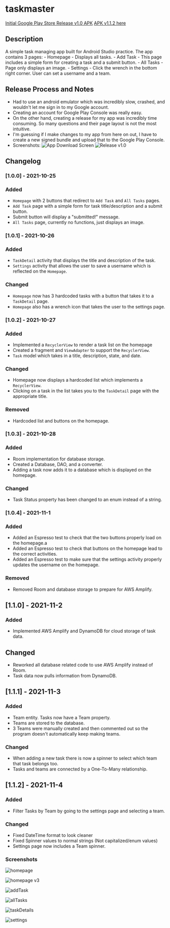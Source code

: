 # taskmaster
[Initial Google Play Store Release v1.0 APK](./app/release/app-release.aab)
[APK v1.1.2 here](./app-debug.apk)

## Description
A simple task managing app built for Android Studio practice. The app contains 3 pages:
    - Homepage - Displays all tasks.
    - Add Task - This page includes a simple form for creating a task and a submit button.
    - All Tasks - Page only displays an image.
    - Settings - Click the wrench in the bottom right corner. User can set a username and a team.

## Release Process and Notes
- Had to use an android emulator which was incredibly slow, crashed, and wouldn't let me sign in to my Google account.
- Creating an account for Google Play Console was really easy.
- On the other hand, creating a release for my app was incredibly time consuming. So many questions and their page layout is not the most intuitive.
- I'm guessing if I make changes to my app from here on out, I have to create a new signed bundle and upload that to the Google Play Console.
- Screenshots:
![App Download Screen](screenshots/Download.png)
![Release v1.0](screenshots/Release1.0.png)

## Changelog

### [1.0.0] - 2021-10-25
### Added
- `Homepage` with 2 buttons that redirect to `Add Task` and `All Tasks` pages.
- `Add Task` page with a simple form for task title/description and a submit button.
- Submit button will display a "submitted!" message.
- `All Tasks` page, currently no functions, just displays an image.

### [1.0.1] - 2021-10-26
### Added
- `TaskDetail` activity that displays the title and description of the task.
- `Settings` activity that allows the user to save a username which is reflected on the `Homepage`.

### Changed
- `Homepage` now has 3 hardcoded tasks with a button that takes it to a `TaskDetail` page.
- `Homepage` also has a wrench icon that takes the user to the settings page.

### [1.0.2] - 2021-10-27
### Added
- Implemented a `RecyclerView` to render a task list on the homepage
- Created a fragment and `ViewAdapter` to support the `RecyclerView`.
- `Task` model which takes in a title, description, state, and date.

### Changed
- Homepage now displays a hardcoded list which implements a `RecyclerView`.
- Clicking on a task in the list takes you to the `TaskDetail` page with the appropriate title.

### Removed
- Hardcoded list and buttons on the homepage.

### [1.0.3] - 2021-10-28
### Added
- Room implementation for database storage.
- Created a Database, DAO, and a converter.
- Adding a task now adds it to a database which is displayed on the homepage.

### Changed
- Task Status property has been changed to an enum instead of a string.

### [1.0.4] - 2021-11-1
### Added
- Added an Espresso test to check that the two buttons properly load on the homepage.a
- Added an Espresso test to check that buttons on the homepage lead to the correct activities.
- Added an Espresso test to make sure that the settings activity properly updates the username on the homepage.

### Removed
- Removed Room and database storage to prepare for AWS Amplify.

## [1.1.0] - 2021-11-2
### Added
- Implemented AWS Amplify and DynamoDB for cloud storage of task data.

## Changed
- Reworked all database related code to use AWS Amplify instead of Room.
- Task data now pulls information from DynamoDB.

## [1.1.1] - 2021-11-3
### Added
- Team entity. Tasks now have a Team property.
- Teams are stored to the database.
- 3 Teams were manually created and then commented out so the program doesn't automatically keep making teams.

### Changed
- When adding a new task there is now a spinner to select which team that task belongs too.
- Tasks and teams are connected by a One-To-Many relationship.

## [1.1.2] - 2021-11-4
### Added
- Filter Tasks by Team by going to the settings page and selecting a team.

### Changed
- Fixed DateTime format to look cleaner
- Fixed Spinner values to normal strings (Not capitalized/enum values)
- Settings page now includes a Team spinner.

### Screenshots
![homepage](screenshots/Homepage.png)

![homepage v3](screenshots/Homepagev3.png)

![addTask](screenshots/AddTask.png)

![allTasks](screenshots/AllTasks.png)

![taskDetails](screenshots/TaskDetails.png)

![settings](screenshots/Settings.png)